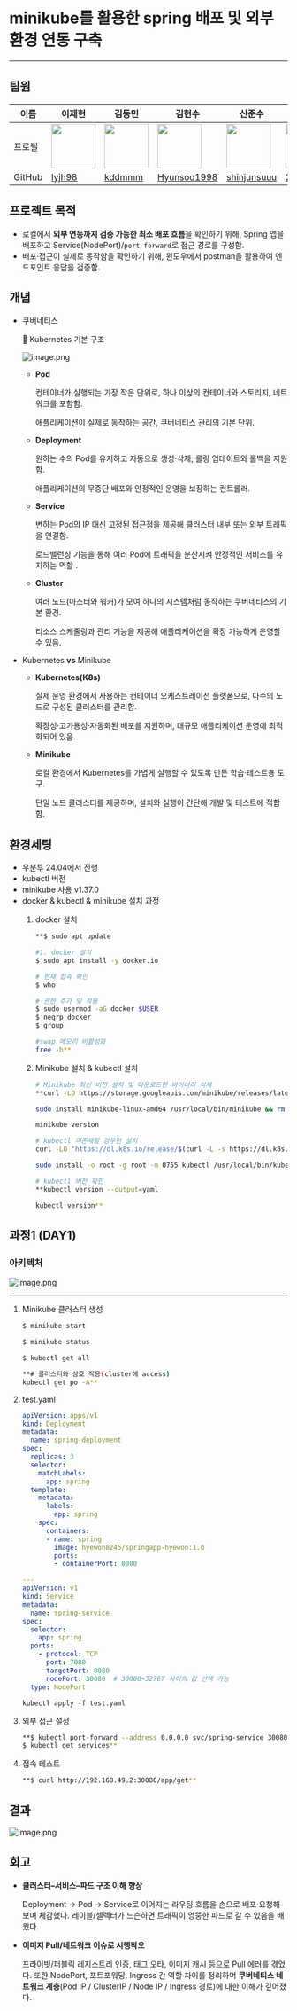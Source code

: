 # minikube를 활용한 spring 배포 및 외부 환경 연동 구축

---

## 팀원

| 이름   | 이제현 | 김동민 | 김현수 | 신준수 | 이정이 | 홍혜원 |
|--------|--------|--------|--------|--------|--------|--------|
| 프로필 | <img src="https://github.com/lyjh98.png" width="80"> | <img src="https://github.com/kddmmm.png" width="80px"> | <img src="https://github.com/Hyunsoo1998.png" width="80px"> | <img src="https://github.com/shinjunsuuu.png" width="80px"> | <img src="https://github.com/2jeong2.png" width="80px"> | <img src="https://github.com/hyewon8245.png" width="80px"> |
| GitHub | [lyjh98](https://github.com/lyjh98) | [kddmmm](https://github.com/kddmmm) | [Hyunsoo1998](https://github.com/Hyunsoo1998) | [shinjunsuuu](https://github.com/shinjunsuuu) | [2jeong2](https://github.com/2jeong2) | [hyewon8245](https://github.com/hyewon8245) |


## 프로젝트 목적

- 로컬에서 **외부 연동까지 검증 가능한 최소 배포 흐름**을 확인하기 위해, Spring 앱을 배포하고 Service(NodePort)/`port-forward`로 접근 경로를 구성함.
- 배포·접근이 실제로 동작함을 확인하기 위해, 윈도우에서 postman을 활용하여 엔드포인트 응답을 검증함.

## 개념

- 쿠버네티스
    
    🧩 Kubernetes 기본 구조
    
    ![image.png](app/image.png)
    
    - **Pod**
        
        컨테이너가 실행되는 가장 작은 단위로, 하나 이상의 컨테이너와 스토리지, 네트워크를 포함함.
        
        애플리케이션이 실제로 동작하는 공간, 쿠버네티스 관리의 기본 단위.
        
    - **Deployment**
        
        원하는 수의 Pod를 유지하고 자동으로 생성·삭제, 롤링 업데이트와 롤백을 지원함.
        
        애플리케이션의 무중단 배포와 안정적인 운영을 보장하는 컨트롤러.
        
    - **Service**
        
        변하는 Pod의 IP 대신 고정된 접근점을 제공해 클러스터 내부 또는 외부 트래픽을 연결함.
        
        로드밸런싱 기능을 통해 여러 Pod에 트래픽을 분산시켜 안정적인 서비스를 유지하는 역할 .
        
    - **Cluster**
        
        여러 노드(마스터와 워커)가 모여 하나의 시스템처럼 동작하는 쿠버네티스의 기본 환경.
        
        리소스 스케줄링과 관리 기능을 제공해 애플리케이션을 확장 가능하게 운영할 수 있음.
        
- Kubernetes **vs** Minikube
    - **Kubernetes(K8s)**
        
        실제 운영 환경에서 사용하는 컨테이너 오케스트레이션 플랫폼으로, 다수의 노드로 구성된 클러스터를 관리함.
        
        확장성·고가용성·자동화된 배포를 지원하며, 대규모 애플리케이션 운영에 최적화되어 있음.
        
    - **Minikube**
        
        로컬 환경에서 Kubernetes를 가볍게 실행할 수 있도록 만든 학습·테스트용 도구.
        
        단일 노드 클러스터를 제공하며, 설치와 실행이 간단해 개발 및 테스트에 적합함.
        

## 환경세팅

- 우분투 24.04에서 진행
- kubectl 버전
- minikube 사용 v1.37.0
- docker & kubectl & minikube 설치 과정
    1. docker 설치
        
        ```bash
        **$ sudo apt update
        
        #1. docker 설치
        $ sudo apt install -y docker.io
        
        # 현재 접속 확인
        $ who
        
        # 권한 추가 및 적용
        $ sudo usermod -aG docker $USER
        $ negrp docker
        $ group
        
        #swap 메모리 비활성화
        free -h**
        ```
        
    2. Minikube 설치 & kubectl 설치
        
        ```bash
        # Minikube 최신 버전 설치 및 다운로드한 바이너리 삭제 
        **curl -LO https://storage.googleapis.com/minikube/releases/latest/minikube-linux-amd64
        
        sudo install minikube-linux-amd64 /usr/local/bin/minikube && rm minikube-linux-amd64
        
        minikube version
        
        # kubectl 미존재할 경우만 설치 
        curl -LO "https://dl.k8s.io/release/$(curl -L -s https://dl.k8s.io/release/stable.txt)/bin/linux/amd64/kubectl"
        
        sudo install -o root -g root -m 0755 kubectl /usr/local/bin/kubectl**
        
        # kubectl 버전 확인 
        **kubectl version --output=yaml
        
        kubectl version**
        
        ```
        

## 과정1 (DAY1)

### 아키텍처

![image.png](app/image%201.png)

---

1. Minikube 클러스터 생성
    
    ```bash
    $ minikube start 
    
    $ minikube status
    
    $ kubectl get all
    
    **# 클러스터와 상호 작용(cluster에 access)
    kubectl get po -A**
    ```
    
2. test.yaml
    
    ```yaml
    apiVersion: apps/v1
    kind: Deployment
    metadata:
      name: spring-deployment
    spec:
      replicas: 3
      selector:
        matchLabels:
          app: spring
      template:
        metadata:
          labels:
            app: spring
        spec:
          containers:
          - name: spring
            image: hyewon8245/springapp-hyewon:1.0
            ports:
            - containerPort: 8080
    
    ---
    apiVersion: v1
    kind: Service
    metadata:
      name: spring-service
    spec:
      selector:
        app: spring
      ports:
        - protocol: TCP
          port: 7080
          targetPort: 8080
          nodePort: 30080  # 30000~32767 사이의 값 선택 가능
      type: NodePort
    ```
    
    `kubectl apply -f test.yaml`
    
3. 외부 접근 설정
    
    ```bash
    **$ kubectl port-forward --address 0.0.0.0 svc/spring-service 30080:7080
    $ kubectl get services**
    ```
    
4. 접속 테스트
    
    ```bash
    **$ curl http://192.168.49.2:30080/app/get**
    ```
    

## 결과

![image.png](app/image%202.png)

## 회고

- **클러스터–서비스–파드 구조 이해 향상**
    
    Deployment → Pod → Service로 이어지는 라우팅 흐름을 손으로 배포·요청해 보며 체감했다. 레이블/셀렉터가 느슨하면 트래픽이 엉뚱한 파드로 갈 수 있음을 배웠다.
    
- **이미지 Pull/네트워크 이슈로 시행착오**
    
    프라이빗/퍼블릭 레지스트리 인증, 태그 오타, 이미지 캐시 등으로 Pull 에러를 겪었다. 또한 NodePort, 포트포워딩, Ingress 간 역할 차이를 정리하며 **쿠버네티스 네트워크 계층**(Pod IP / ClusterIP / Node IP / Ingress 경로)에 대한 이해가 깊어졌다.
